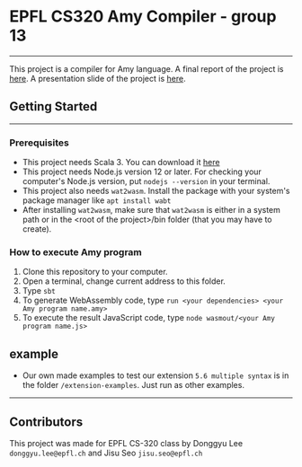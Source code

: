 # EPFL CS320 Amy Compiler - group 13

---

This project is a compiler for Amy language.
A final report of the project is [here](https://gitlab.epfl.ch/lara/student-repos-cs320-2022/cs320-group13/-/blob/clplab6/report/5.6%20Multiple%20Syntax%20Styles.pdf).
A presentation slide of the project is [here](https://gitlab.epfl.ch/lara/student-repos-cs320-2022/cs320-group13/-/blob/clplab6/slides/Amy_extension_multiple_syntax.pptx).

## Getting Started

---

### Prerequisites

- This project needs Scala 3. You can download it [here](https://www.scala-lang.org/download/)
- This project needs Node.js version 12 or later. For checking your computer's Node.js version, put `nodejs --version` in your terminal.
- This project also needs `wat2wasm`. Install the package with your system's package manager like `apt install wabt`
- After installing `wat2wasm`, make sure that `wat2wasm` is either in a system path or in the \<root of the project>/bin folder (that you may have to create).

### How to execute Amy program

1. Clone this repository to your computer.
2. Open a terminal, change current address to this folder.
3. Type `sbt`
4. To generate WebAssembly code, type `run <your dependencies> <your Amy program name.amy>`
5. To execute the result JavaScript code, type `node wasmout/<your Amy program name.js>`

## example

- Our own made examples to test our extension `5.6 multiple syntax` is in the folder `/extension-examples`. Just run as other examples.

---

## Contributors

This project was made for EPFL CS-320 class by Donggyu Lee `donggyu.lee@epfl.ch` and Jisu Seo `jisu.seo@epfl.ch`
